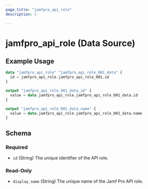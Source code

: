```yaml
---
page_title: "jamfpro_api_role"
description: |-
  
---
```


# jamfpro_api_role (Data Source)


## Example Usage
```terraform
data "jamfpro_api_role" "jamfpro_api_role_001_data" {
  id = jamfpro_api_role.jamfpro_api_role_001.id
}

output "jamfpro_api_role_001_data_id" {
  value = data.jamfpro_api_role.jamfpro_api_role_001_data.id
}

output "jamfpro_api_role_001_data_name" {
  value = data.jamfpro_api_role.jamfpro_api_role_001_data.name
}
```

<!-- schema generated by tfplugindocs -->
## Schema

### Required

- `id` (String) The unique identifier of the API role.

### Read-Only

- `display_name` (String) The unique name of the Jamf Pro API role.